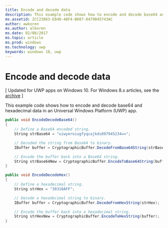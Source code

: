 ---title: Encode and decode datadescription: This example code shows how to encode and decode base64 and hexadecimal data in an Universal Windows Platform (UWP) app.ms.assetid: 2CC23863-E840-48F4-B087-0479045743ACauthor: awkorenms.author: alkorenms.date: 02/08/2017ms.topic: articlems.prod: windowsms.technology: uwpkeywords: windows 10, uwp---# Encode and decode data\[ Updated for UWP apps on Windows 10. For Windows 8.x articles, see the [archive](http://go.microsoft.com/fwlink/p/?linkid=619132) \]This example code shows how to encode and decode base64 and hexadecimal data in an Universal Windows Platform (UWP) app.```cspublic void EncodeDecodeBase64(){    // Define a Base64 encoded string.    String strBase64 = "uiwyeroiugfyqcajkds897945234==";    // Decoded the string from Base64 to binary.    IBuffer buffer = CryptographicBuffer.DecodeFromBase64String(strBase64);    // Encode the buffer back into a Base64 string.    String strBase64New = CryptographicBuffer.EncodeToBase64String(buffer);}public void EncodeDecodeHex(){    // Define a hexadecimal string.    String strHex = "30310AFF";    // Decode a hexadecimal string to binary.    IBuffer buffer = CryptographicBuffer.DecodeFromHexString(strHex);    // Encode the buffer back into a hexadecimal string.    String strHexNew = CryptographicBuffer.EncodeToHexString(buffer);}```